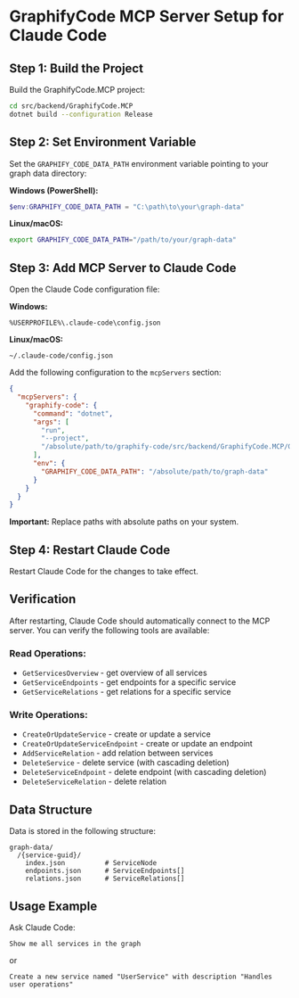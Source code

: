# GraphifyCode MCP Server Setup for Claude Code

## Step 1: Build the Project

Build the GraphifyCode.MCP project:

```bash
cd src/backend/GraphifyCode.MCP
dotnet build --configuration Release
```

## Step 2: Set Environment Variable

Set the `GRAPHIFY_CODE_DATA_PATH` environment variable pointing to your graph data directory:

**Windows (PowerShell):**
```powershell
$env:GRAPHIFY_CODE_DATA_PATH = "C:\path\to\your\graph-data"
```

**Linux/macOS:**
```bash
export GRAPHIFY_CODE_DATA_PATH="/path/to/your/graph-data"
```

## Step 3: Add MCP Server to Claude Code

Open the Claude Code configuration file:

**Windows:**
```
%USERPROFILE%\.claude-code\config.json
```

**Linux/macOS:**
```
~/.claude-code/config.json
```

Add the following configuration to the `mcpServers` section:

```json
{
  "mcpServers": {
    "graphify-code": {
      "command": "dotnet",
      "args": [
        "run",
        "--project",
        "/absolute/path/to/graphify-code/src/backend/GraphifyCode.MCP/GraphifyCode.MCP.csproj"
      ],
      "env": {
        "GRAPHIFY_CODE_DATA_PATH": "/absolute/path/to/graph-data"
      }
    }
  }
}
```

**Important:** Replace paths with absolute paths on your system.

## Step 4: Restart Claude Code

Restart Claude Code for the changes to take effect.

## Verification

After restarting, Claude Code should automatically connect to the MCP server. You can verify the following tools are available:

### Read Operations:
- `GetServicesOverview` - get overview of all services
- `GetServiceEndpoints` - get endpoints for a specific service
- `GetServiceRelations` - get relations for a specific service

### Write Operations:
- `CreateOrUpdateService` - create or update a service
- `CreateOrUpdateServiceEndpoint` - create or update an endpoint
- `AddServiceRelation` - add relation between services
- `DeleteService` - delete service (with cascading deletion)
- `DeleteServiceEndpoint` - delete endpoint (with cascading deletion)
- `DeleteServiceRelation` - delete relation

## Data Structure

Data is stored in the following structure:

```
graph-data/
  /{service-guid}/
    index.json          # ServiceNode
    endpoints.json      # ServiceEndpoints[]
    relations.json      # ServiceRelations[]
```

## Usage Example

Ask Claude Code:

```
Show me all services in the graph
```

or

```
Create a new service named "UserService" with description "Handles user operations"
```
